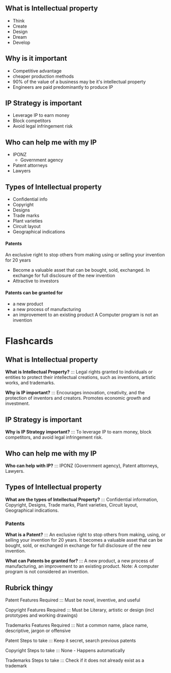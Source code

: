 ## What is Intellectual property
- Think
- Create
- Design
- Dream
- Develop
## Why is it important
- Competitive advantage
- cheaper production methods
- 90% of the value of a business may be it's intellectual property
- Engineers are paid predominantly to produce IP


## IP Strategy is important
- Leverage IP to earn money
- Block competitors
- Avoid legal infringement risk
## Who can help me with my IP
- IPONZ
	- Government agency
- Patent attorneys
- Lawyers

## Types of Intellectual property

- Confidential info
- Copyright
- Designs
- Trade marks
- Plant varieties
- Circuit layout
- Geographical indications
#### Patents
An exclusive right to stop others from making using or selling your invention for 20 years
- Become a valuable asset that can be bought, sold, exchanged.
In exchange for full disclosure of the new invention 
- Attractive to investors
#### Patents can be granted for
- a new product
- a new process of manufacturing
- an improvement to an existing product
A Computer program is not an invention

# Flashcards

## What is Intellectual property

**What is Intellectual Property?** ::: Legal rights granted to individuals or entities to protect their intellectual creations, such as inventions, artistic works, and trademarks.
<!--SR:!2023-09-11,1,230!2023-09-14,4,270-->

**Why is IP important?** ::: Encourages innovation, creativity, and the protection of inventors and creators. Promotes economic growth and investment.

## IP Strategy is important

**Why is IP Strategy important?** ::: To leverage IP to earn money, block competitors, and avoid legal infringement risk.
<!--SR:!2023-09-11,1,230-->

## Who can help me with my IP

**Who can help with IP?** ::: IPONZ (Government agency), Patent attorneys, Lawyers.
<!--SR:!2023-09-11,1,230!2023-09-13,3,250-->

## Types of Intellectual property

**What are the types of Intellectual Property?** ::: Confidential information, Copyright, Designs, Trade marks, Plant varieties, Circuit layout, Geographical indications.
<!--SR:!2023-09-12,1,210!2023-09-14,4,270-->

### Patents

**What is a Patent?** ::: An exclusive right to stop others from making, using, or selling your invention for 20 years. It becomes a valuable asset that can be bought, sold, or exchanged in exchange for full disclosure of the new invention.
<!--SR:!2023-09-11,1,230!2023-09-13,3,250-->

**What can Patents be granted for?** ::: A new product, a new process of manufacturing, an improvement to an existing product. Note: A computer program is not considered an invention.
<!--SR:!2023-09-11,1,230!2023-09-13,3,250-->

## Rubrick thingy
Patent Features Required ::: Must be novel, inventive, and useful
<!--SR:!2023-09-13,2,230!2023-09-13,3,250-->
Copyright Features Required ::: Must be Literary, artistic or design (incl prototypes and working drawings)
<!--SR:!2023-09-12,1,210!2023-09-13,3,250-->
Trademarks Features Required ::: Not a common name, place name, descriptive, jargon or offensive
<!--SR:!2023-09-13,3,250!2023-09-13,3,250-->
Patent Steps to take ::: Keep it secret, search previous patents
<!--SR:!2023-09-13,3,250!2023-09-13,3,250-->
Copyright Steps to take ::: None - Happens automatically
<!--SR:!2023-09-14,4,270!2023-09-13,3,250-->
Trademarks Steps to take ::: Check if it does not already exist as a trademark
<!--SR:!2023-09-13,3,250!2023-09-13,3,250-->